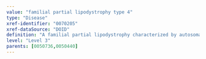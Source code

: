 ```yaml
---
value: "familial partial lipodystrophy type 4"
type: "Disease"
xref-identifier: "0070205"
xref-dataSource: "DOID"
definition: "A familial partial lipodystrophy characterized by autosomal dominant inheritance of loss of subcutaneous adipose tissue primarily from the lower limbs, insulin-resistant diabetes mellitus, hypertriglyceridemia, and hypertension that has_material_basis_in mutation in the PLIN1 gene on chromosome 15q26."
level: "Level 3"
parents: [0050736,0050440]
---
```

